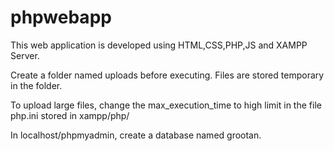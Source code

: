 # phpwebapp

This web application is developed using HTML,CSS,PHP,JS and XAMPP Server.

Create a folder named uploads before executing.
Files are stored temporary in the folder.

To upload large files, change the max_execution_time to high limit in the file php.ini stored in xampp/php/

In localhost/phpmyadmin, create a database named grootan.
